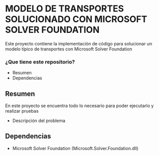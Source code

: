 # MODELO DE TRANSPORTES SOLUCIONADO CON MICROSOFT SOLVER FOUNDATION #

Este proyecto contiene la implementación de código para solucionar un modelo típico de transportes con Microsoft Solver Foundation

### ¿Que tiene este repositorio? ###

* Resumen
* Dependencias

## Resumen ##

En este proyecto se encuentra todo lo necesario para poder ejecutarlo y realizar pruebas

* Descripción del problema

## Dependencias

* Microsoft Solver Foundation (Microsoft.Solver.Foundation.dll)
